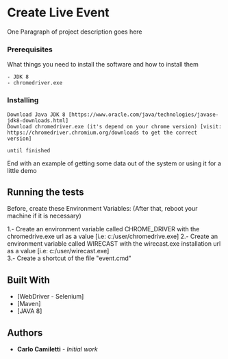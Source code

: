 # Create Live Event

One Paragraph of project description goes here

### Prerequisites

What things you need to install the software and how to install them

```
- JDK 8
- chromedriver.exe
```

### Installing

```
Download Java JDK 8 [https://www.oracle.com/java/technologies/javase-jdk8-downloads.html]
Download chromedriver.exe (it's depend on your chrome version) [visit: https://chromedriver.chromium.org/downloads to get the correct version]
```
```
until finished
```

End with an example of getting some data out of the system or using it for a little demo

## Running the tests
Before, create these Environment Variables: (After that, reboot your machine if it is necessary)

1.- Create an environment variable called CHROME_DRIVER with the chromedrive.exe url as a value [i.e: c:/user/chromedrive.exe]
2.- Create an environment variable called WIRECAST with the wirecast.exe installation url as a value [i.e: c:/user/wirecast.exe] \
3.- Create a shortcut of the file "event.cmd"

## Built With

* [WebDriver - Selenium]
* [Maven]
* [JAVA 8]

## Authors

* **Carlo Camiletti** - *Initial work*
